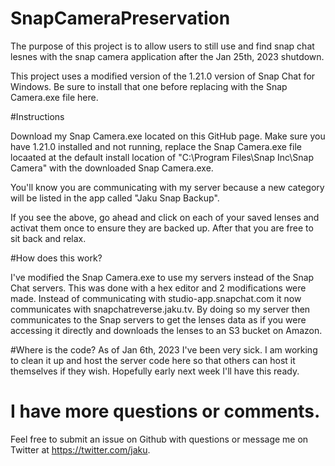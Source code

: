 # SnapCameraPreservation

The purpose of this project is to allow users to still use and find snap chat lesnes with the snap camera application after the Jan 25th, 2023 shutdown.

This project uses a modified version of the 1.21.0 version of Snap Chat for Windows. Be sure to install that one before replacing with the Snap Camera.exe file here.

#Instructions

Download my Snap Camera.exe located on this GitHub page. Make sure you have 1.21.0 installed and not running, replace the Snap Camera.exe file locaated at the default install location of "C:\Program Files\Snap Inc\Snap Camera" with the downloaded Snap Camera.exe.

You'll know you are communicating with my server because a new category will be listed in the app called "Jaku Snap Backup".

If you see the above, go ahead and click on each of your saved lenses and activat them once to ensure they are backed up. After that you are free to sit back and relax.

#How does this work?

I've modified the Snap Camera.exe to use my servers instead of the Snap Chat servers. This was done with a hex editor and 2 modifications were made. Instead of communicating with studio-app.snapchat.com it now communicates with snapchatreverse.jaku.tv. By doing so my server then communicates to the Snap servers to get the lenses data as if you were accessing it directly and downloads the lenses to an S3 bucket on Amazon. 

#Where is the code?
As of Jan 6th, 2023 I've been very sick. I am working to clean it up and host the server code here so that others can host it themselves if they wish. Hopefully early next week I'll have this ready.

# I have more questions or comments.
Feel free to submit an issue on Github with questions or message me on Twitter at https://twitter.com/jaku. 
